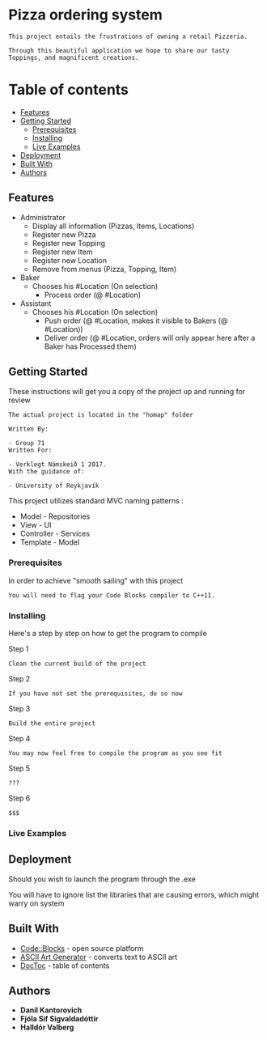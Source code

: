 # Pizza ordering system

```
This project entails the frustrations of owning a retail Pizzeria.

Through this beautiful application we hope to share our tasty Toppings, and magnificent creations. 
```

# Table of contents

  - [Features](#features)
  - [Getting Started](#getting-started)
    - [Prerequisites](#prerequisites)
    - [Installing](#installing)
    - [Live Examples](#live-examples)
  - [Deployment](#deployment)
  - [Built With](#built-with)
  - [Authors](#authors)

## Features

- Administrator
  - Display all information (Pizzas, Items, Locations)
  - Register new Pizza
  - Register new Topping
  - Register new Item
  - Register new Location
  - Remove from menus (Pizza, Topping, Item)
- Baker
  - Chooses his #Location (On selection)
    - Process order (@ #Location)
- Assistant
  - Chooses his #Location (On selection)
    - Push order (@ #Location, makes it visible to Bakers (@ #Location))
    - Deliver order (@ #Location, orders will only appear here after a Baker has Processed them)

## Getting Started

These instructions will get you a copy of the project up and running for review

```
The actual project is located in the "homap" folder

Written By:

- Group 71
Written For:

- Verklegt Námskeið 1 2017.
With the guidance of:

- University of Reykjavík

```

This project utilizes standard MVC naming patterns :

* Model - Repositories
* View - UI
* Controller - Services
* Template - Model

### Prerequisites

In order to achieve "smooth sailing" with this project

```
You will need to flag your Code Blocks compiler to C++11.
```

### Installing

Here's a step by step on how to get the program to compile

Step 1

```
Clean the current build of the project
```
Step 2

```
If you have not set the prerequisites, do so now
```

Step 3

```
Build the entire project
```

Step 4

```
You may now feel free to compile the program as you see fit
```
Step 5

```
???
```
Step 6

```
$$$
```
### Live Examples


## Deployment

Should you wish to launch the program through the .exe

You will have to ignore list the libraries that are causing errors, which might warry on system

## Built With

* [Code::Blocks](http://www.codeblocks.org/) - open source platform
* [ASCII Art Generator](http://patorjk.com/software/taag/#p=display&f=Big%20Money-nw&t=Pizza) - converts text to ASCII art
* [DocToc](http://doctoc.herokuapp.com/) - table of contents

## Authors

* **Danil Kantorovich**
* **Fjóla Sif Sigvaldadóttir**
* **Halldór Valberg**
